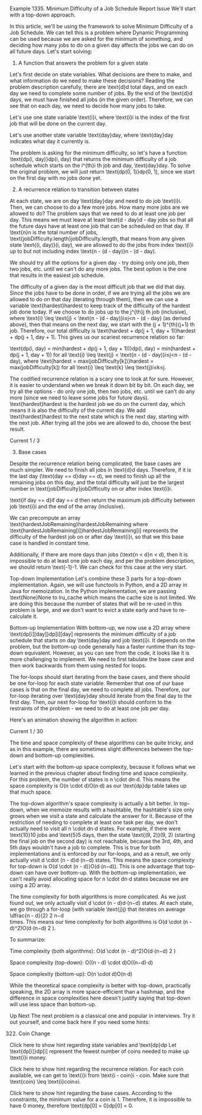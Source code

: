 Example 1335. Minimum Difficulty of a Job Schedule
Report Issue
We'll start with a top-down approach.

In this article, we'll be using the framework to solve Minimum Difficulty of a Job Schedule. We can tell this is a problem where Dynamic Programming can be used because we are asked for the minimum of something, and deciding how many jobs to do on a given day affects the jobs we can do on all future days. Let's start solving:

1. A function that answers the problem for a given state

Let's first decide on state variables. What decisions are there to make, and what information do we need to make these decisions? Reading the problem description carefully, there are \text{d}d total days, and on each day we need to complete some number of jobs. By the end of the \text{d}d days, we must have finished all jobs (in the given order). Therefore, we can see that on each day, we need to decide how many jobs to take.

Let's use one state variable \text{i}i, where \text{i}i is the index of the first job that will be done on the current day.

Let's use another state variable \text{day}day, where \text{day}day indicates what day it currently is.

The problem is asking for the minimum difficulty, so let's have a function \text{dp(i, day)}dp(i, day) that returns the minimum difficulty of a job schedule which starts on the i^{th}i 
th
  job and day, \text{day}day. To solve the original problem, we will just return \text{dp(0, 1)}dp(0, 1), since we start on the first day with no jobs done yet.



2. A recurrence relation to transition between states

At each state, we are on day \text{day}day and need to do job \text{i}i. Then, we can choose to do a few more jobs. How many more jobs are we allowed to do? The problem says that we need to do at least one job per day. This means we must leave at least \text{d - day}d - day jobs so that all the future days have at least one job that can be scheduled on that day. If \text{n}n is the total number of jobs, \text{jobDifficulty.length}jobDifficulty.length, that means from any given state \text{(i, day)}(i, day), we are allowed to do the jobs from index \text{i}i up to but not including index \text{n - (d - day)}n - (d - day).

We should try all the options for a given day - try doing only one job, then two jobs, etc. until we can't do any more jobs. The best option is the one that results in the easiest job schedule.

The difficulty of a given day is the most difficult job that we did that day. Since the jobs have to be done in order, if we are trying all the jobs we are allowed to do on that day (iterating through them), then we can use a variable \text{hardest}hardest to keep track of the difficulty of the hardest job done today. If we choose to do jobs up to the j^{th}j 
th
  job (inclusive), where \text{i} \leq \text{j} < \text{n - (d - day)}i≤j<n - (d - day) (as derived above), then that means on the next day, we start with the (j + 1)^{th}(j+1) 
th
  job. Therefore, our total difficulty is \text{hardest + dp(j + 1, day + 1)}hardest + dp(j + 1, day + 1). This gives us our scariest recurrence relation so far:

\text{dp(i, day) = min(hardest + dp(j + 1, day + 1))}dp(i, day) = min(hardest + dp(j + 1, day + 1)) for all \text{i} \leq \text{j} < \text{n - (d - day)}i≤j<n - (d - day), where \text{hardest = max(jobDifficulty[k])}hardest = max(jobDifficulty[k]) for all \text{i} \leq \text{k} \leq \text{j}i≤k≤j.

The codified recurrence relation is a scary one to look at for sure. However, it is easier to understand when we break it down bit by bit. On each day, we try all the options - do only one job, then two jobs, etc. until we can't do any more (since we need to leave some jobs for future days). \text{hardest}hardest is the hardest job we do on the current day, which means it is also the difficulty of the current day. We add \text{hardest}hardest to the next state which is the next day, starting with the next job. After trying all the jobs we are allowed to do, choose the best result.

Current
1 / 3


3. Base cases

Despite the recurrence relation being complicated, the base cases are much simpler. We need to finish all jobs in \text{d}d days. Therefore, if it is the last day (\text{day == d}day == d), we need to finish up all the remaining jobs on this day, and the total difficulty will just be the largest number in \text{jobDifficulty}jobDifficulty on or after index \text{i}i.

\text{if day == d}if day == d then return the maximum job difficulty between job \text{i}i and the end of the array (inclusive).

We can precompute an array \text{hardestJobRemaining}hardestJobRemaining where \text{hardestJobRemaining[i]}hardestJobRemaining[i] represents the difficulty of the hardest job on or after day \text{i}i, so that we this base case is handled in constant time.

Additionally, if there are more days than jobs (\text{n < d}n < d), then it is impossible to do at least one job each day, and per the problem description, we should return \text{-1}-1. We can check for this case at the very start.



Top-down Implementation
Let's combine these 3 parts for a top-down implementation. Again, we will use functools in Python, and a 2D array in Java for memoization. In the Python implementation, we are passing \text{None}None to lru_cache which means the cache size is not limited. We are doing this because the number of states that will be re-used in this problem is large, and we don't want to evict a state early and have to re-calculate it.




Bottom-up Implementation
With bottom-up, we now use a 2D array where \text{dp[i][day]}dp[i][day] represents the minimum difficulty of a job schedule that starts on day \text{day}day and job \text{i}i. It depends on the problem, but the bottom-up code generally has a faster runtime than its top-down equivalent. However, as you can see from the code, it looks like it is more challenging to implement. We need to first tabulate the base case and then work backwards from them using nested for loops.

The for-loops should start iterating from the base cases, and there should be one for-loop for each state variable. Remember that one of our base cases is that on the final day, we need to complete all jobs. Therefore, our for-loop iterating over \text{day}day should iterate from the final day to the first day. Then, our next for-loop for \text{i}i should conform to the restraints of the problem - we need to do at least one job per day.


Here's an animation showing the algorithm in action:

Current
1 / 30


The time and space complexity of these algorithms can be quite tricky, and as in this example, there are sometimes slight differences between the top-down and bottom-up complexities.

Let's start with the bottom-up space complexity, because it follows what we learned in the previous chapter about finding time and space complexity. For this problem, the number of states is n \cdot dn⋅d. This means the space complexity is O(n \cdot d)O(n⋅d) as our \text{dp}dp table takes up that much space.

The top-down algorithm's space complexity is actually a bit better. In top-down, when we memoize results with a hashtable, the hashtable's size only grows when we visit a state and calculate the answer for it. Because of the restriction of needing to complete at least one task per day, we don't actually need to visit all n \cdot dn⋅d states. For example, if there were \text{10}10 jobs and \text{5}5 days, then the state \text{(9, 2)}(9, 2) (starting the final job on the second day) is not reachable, because the 3rd, 4th, and 5th days wouldn't have a job to complete. This is true for both implementations and is enforced by our for-loops, and as a result, we only actually visit d \cdot (n - d)d⋅(n−d) states. This means the space complexity for top-down is O(d \cdot (n - d))O(d⋅(n−d)). This is one advantage that top-down can have over bottom-up. With the bottom-up implementation, we can't really avoid allocating space for n \cdot dn⋅d states because we are using a 2D array.

The time complexity for both algorithms is more complicated. As we just found out, we only actually visit d \cdot (n - d)d⋅(n−d) states. At each state, we go through a for-loop (with variable \text{j}j) that iterates on average \dfrac{n - d}{2} 
2
n−d
​	
  times. This means our time complexity for both algorithms is O(d \cdot (n - d)^2)O(d⋅(n−d) 
2
 ).

To summarize:

Time complexity (both algorithms): O(d \cdot (n - d)^2)O(d⋅(n−d) 
2
 )

Space complexity (top-down): O((n - d) \cdot d)O((n−d)⋅d)

Space complexity (bottom-up): O(n \cdot d)O(n⋅d)

While the theoretical space complexity is better with top-down, practically speaking, the 2D array is more space-efficient than a hashmap, and the difference in space complexities here doesn't justify saying that top-down will use less space than bottom-up.



Up Next
The next problem is a classical one and popular in interviews. Try it out yourself, and come back here if you need some hints:

322. Coin Change

Click here to show hint regarding state variables and \text{dp}dp
Let \text{dp[i]}dp[i] represent the fewest number of coins needed to make up \text{i}i money.

Click here to show hint regarding the recurrence relation.
For each coin available, we can get to \text{i}i from \text{i - coin}i - coin. Make sure that \text{coin} \leq \text{i}coin≤i.

Click here to show hint regarding the base cases.
According to the constraints, the minimum value for a coin is 1. Therefore, it is impossible to have 0 money, therefore \text{dp[0] = 0}dp[0] = 0.

